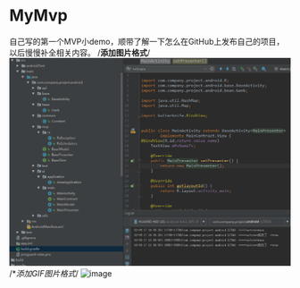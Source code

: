 # MyMvp
自己写的第一个MVP小demo，顺带了解一下怎么在GitHub上发布自己的项目，以后慢慢补全相关内容。
/**添加图片格式**/
![Alt text](https://github.com/youlongxifeng/MyMvp/blob/master/MyMvp/raw/master/image/code_icon.png)
/**添加GIF图片格式*/
![image](https://camo.githubusercontent.com/31a10e964a2d8461030e8e3b9da70b87272fe4ac/687474703a2f2f75706c6f61642d696d616765732e6a69616e7368752e696f2f75706c6f61645f696d616765732f323637323732312d643139316665343031633562323263392e6769663f696d6167654d6f6772322f6175746f2d6f7269656e742f7374726970253743696d61676556696577322f322f772f363030)   
 

